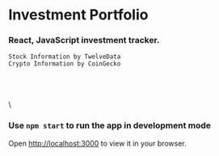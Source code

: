 # **Investment Portfolio**

### **React, JavaScript investment tracker.**
`Stock Information by TwelveData` \
`Crypto Information by CoinGecko` 

\
\
\
\
### Use `npm start` to run the app in development mode
Open [http://localhost:3000](http://localhost:3000) to view it in your browser.
